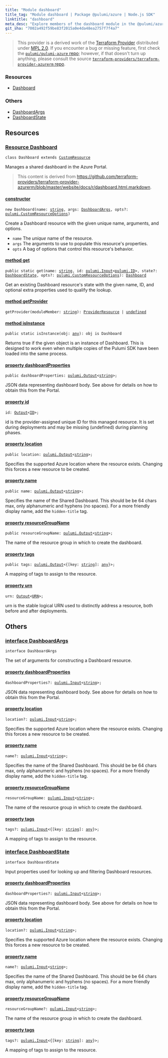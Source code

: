 ```yaml
---
title: "Module dashboard"
title_tag: "Module dashboard | Package @pulumi/azure | Node.js SDK"
linktitle: "dashboard"
meta_desc: "Explore members of the dashboard module in the @pulumi/azure package."
git_sha: "7002a492f59be83f2015a0e4da48ea2757f7f4a7"
---
```


<!-- WARNING: this page was generated by a tool. Do not edit it by hand. -->
<!-- To change it, please see https://github.com/pulumi/docs/tree/master/tools/tscdocgen. -->


> This provider is a derived work of the [Terraform Provider](https://github.com/terraform-providers/terraform-provider-azurerm)
> distributed under [MPL 2.0](https://www.mozilla.org/en-US/MPL/2.0/). If you encounter a bug or missing feature,
> first check the [`pulumi/pulumi-azure` repo](https://github.com/pulumi/pulumi-azure/issues); however, if that doesn't turn up anything,
> please consult the source [`terraform-providers/terraform-provider-azurerm` repo](https://github.com/terraform-providers/terraform-provider-azurerm/issues).





<h3>Resources</h3>
<ul class="api">
    <li><a href="#Dashboard"><span class="symbol resource"></span>Dashboard</a></li>
</ul>


<h3>Others</h3>
<ul class="api">
    <li><a href="#DashboardArgs"><span class="symbol api"></span>DashboardArgs</a></li>
    <li><a href="#DashboardState"><span class="symbol api"></span>DashboardState</a></li>
</ul>


<h2 id="resources">Resources</h2>
<h3 class="pdoc-module-header" id="Dashboard" data-link-title="Dashboard">
    <a href="https://github.com/pulumi/pulumi-azure/blob/{{< param git_sha >}}/sdk/nodejs/dashboard/dashboard.ts#L12">
        Resource <strong>Dashboard</strong>
    </a>
</h3>

<pre class="highlight"><code><span class='kr'>class</span> <span class='nx'>Dashboard</span> <span class='kr'>extends</span> <a href='/docs/reference/pkg/nodejs/pulumi/pulumi/#CustomResource'>CustomResource</a></code></pre>

Manages a shared dashboard in the Azure Portal.

> This content is derived from https://github.com/terraform-providers/terraform-provider-azurerm/blob/master/website/docs/r/dashboard.html.markdown.

<h4 class="pdoc-member-header" id="Dashboard-constructor">
<a class="pdoc-child-name" href="https://github.com/pulumi/pulumi-azure/blob/{{< param git_sha >}}/sdk/nodejs/dashboard/dashboard.ts#L59"> <b>constructor</b></a>
</h4>


<pre class="highlight"><code><span class='kd'></span><span class='kd'>new</span> Dashboard(name: <span class='kd'><a href='https://developer.mozilla.org/en-US/docs/Web/JavaScript/Reference/Global_Objects/String'>string</a></span>, args: <a href='#DashboardArgs'>DashboardArgs</a>, opts?: <a href='/docs/reference/pkg/nodejs/pulumi/pulumi/#CustomResourceOptions'>pulumi.CustomResourceOptions</a>)</code></pre>


Create a Dashboard resource with the given unique name, arguments, and options.

* `name` The _unique_ name of the resource.
* `args` The arguments to use to populate this resource&#39;s properties.
* `opts` A bag of options that control this resource&#39;s behavior.

<h4 class="pdoc-member-header" id="Dashboard-get">
<a class="pdoc-child-name" href="https://github.com/pulumi/pulumi-azure/blob/{{< param git_sha >}}/sdk/nodejs/dashboard/dashboard.ts#L21">method <b>get</b></a>
</h4>


<pre class="highlight"><code><span class='kd'>public static </span>get(name: <span class='kd'><a href='https://developer.mozilla.org/en-US/docs/Web/JavaScript/Reference/Global_Objects/String'>string</a></span>, id: <a href='/docs/reference/pkg/nodejs/pulumi/pulumi/#Input'>pulumi.Input</a>&lt;<a href='/docs/reference/pkg/nodejs/pulumi/pulumi/#ID'>pulumi.ID</a>&gt;, state?: <a href='#DashboardState'>DashboardState</a>, opts?: <a href='/docs/reference/pkg/nodejs/pulumi/pulumi/#CustomResourceOptions'>pulumi.CustomResourceOptions</a>): <a href='#Dashboard'>Dashboard</a></code></pre>


Get an existing Dashboard resource's state with the given name, ID, and optional extra
properties used to qualify the lookup.

<h4 class="pdoc-member-header" id="Dashboard-getProvider">
<a class="pdoc-child-name" href="https://github.com/pulumi/pulumi-azure/blob/{{< param git_sha >}}/sdk/nodejs/dashboard/dashboard.ts#L12">method <b>getProvider</b></a>
</h4>


<pre class="highlight"><code><span class='kd'></span>getProvider(moduleMember: <span class='kd'><a href='https://developer.mozilla.org/en-US/docs/Web/JavaScript/Reference/Global_Objects/String'>string</a></span>): <a href='/docs/reference/pkg/nodejs/pulumi/pulumi/#ProviderResource'>ProviderResource</a> | <span class='kd'><a href='https://developer.mozilla.org/en-US/docs/Web/JavaScript/Reference/Global_Objects/undefined'>undefined</a></span></code></pre>

<h4 class="pdoc-member-header" id="Dashboard-isInstance">
<a class="pdoc-child-name" href="https://github.com/pulumi/pulumi-azure/blob/{{< param git_sha >}}/sdk/nodejs/dashboard/dashboard.ts#L32">method <b>isInstance</b></a>
</h4>


<pre class="highlight"><code><span class='kd'>public static </span>isInstance(obj: <span class='kd'><a href='https://www.typescriptlang.org/docs/handbook/basic-types.html#any'>any</a></span>): obj is Dashboard</code></pre>


Returns true if the given object is an instance of Dashboard.  This is designed to work even
when multiple copies of the Pulumi SDK have been loaded into the same process.

<h4 class="pdoc-member-header" id="Dashboard-dashboardProperties">
<a class="pdoc-child-name" href="https://github.com/pulumi/pulumi-azure/blob/{{< param git_sha >}}/sdk/nodejs/dashboard/dashboard.ts#L42">property <b>dashboardProperties</b></a>
</h4>

<pre class="highlight"><code><span class='kd'>public </span>dashboardProperties: <a href='/docs/reference/pkg/nodejs/pulumi/pulumi/#Output'>pulumi.Output</a>&lt;<span class='kd'><a href='https://developer.mozilla.org/en-US/docs/Web/JavaScript/Reference/Global_Objects/String'>string</a></span>&gt;;</code></pre>

JSON data representing dashboard body. See above for details on how to obtain this from the Portal.

<h4 class="pdoc-member-header" id="Dashboard-id">
<a class="pdoc-child-name" href="https://github.com/pulumi/pulumi-azure/blob/{{< param git_sha >}}/sdk/nodejs/dashboard/dashboard.ts#L12">property <b>id</b></a>
</h4>

<pre class="highlight"><code><span class='kd'></span>id: <a href='/docs/reference/pkg/nodejs/pulumi/pulumi/#Output'>Output</a>&lt;<a href='/docs/reference/pkg/nodejs/pulumi/pulumi/#ID'>ID</a>&gt;;</code></pre>

id is the provider-assigned unique ID for this managed resource.  It is set during
deployments and may be missing (undefined) during planning phases.

<h4 class="pdoc-member-header" id="Dashboard-location">
<a class="pdoc-child-name" href="https://github.com/pulumi/pulumi-azure/blob/{{< param git_sha >}}/sdk/nodejs/dashboard/dashboard.ts#L46">property <b>location</b></a>
</h4>

<pre class="highlight"><code><span class='kd'>public </span>location: <a href='/docs/reference/pkg/nodejs/pulumi/pulumi/#Output'>pulumi.Output</a>&lt;<span class='kd'><a href='https://developer.mozilla.org/en-US/docs/Web/JavaScript/Reference/Global_Objects/String'>string</a></span>&gt;;</code></pre>

Specifies the supported Azure location where the resource exists. Changing this forces a new resource to be created.

<h4 class="pdoc-member-header" id="Dashboard-name">
<a class="pdoc-child-name" href="https://github.com/pulumi/pulumi-azure/blob/{{< param git_sha >}}/sdk/nodejs/dashboard/dashboard.ts#L50">property <b>name</b></a>
</h4>

<pre class="highlight"><code><span class='kd'>public </span>name: <a href='/docs/reference/pkg/nodejs/pulumi/pulumi/#Output'>pulumi.Output</a>&lt;<span class='kd'><a href='https://developer.mozilla.org/en-US/docs/Web/JavaScript/Reference/Global_Objects/String'>string</a></span>&gt;;</code></pre>

Specifies the name of the Shared Dashboard. This should be be 64 chars max, only alphanumeric and hyphens (no spaces). For a more friendly display name, add the `hidden-title` tag.

<h4 class="pdoc-member-header" id="Dashboard-resourceGroupName">
<a class="pdoc-child-name" href="https://github.com/pulumi/pulumi-azure/blob/{{< param git_sha >}}/sdk/nodejs/dashboard/dashboard.ts#L55">property <b>resourceGroupName</b></a>
</h4>

<pre class="highlight"><code><span class='kd'>public </span>resourceGroupName: <a href='/docs/reference/pkg/nodejs/pulumi/pulumi/#Output'>pulumi.Output</a>&lt;<span class='kd'><a href='https://developer.mozilla.org/en-US/docs/Web/JavaScript/Reference/Global_Objects/String'>string</a></span>&gt;;</code></pre>

The name of the resource group in which to
create the dashboard.

<h4 class="pdoc-member-header" id="Dashboard-tags">
<a class="pdoc-child-name" href="https://github.com/pulumi/pulumi-azure/blob/{{< param git_sha >}}/sdk/nodejs/dashboard/dashboard.ts#L59">property <b>tags</b></a>
</h4>

<pre class="highlight"><code><span class='kd'>public </span>tags: <a href='/docs/reference/pkg/nodejs/pulumi/pulumi/#Output'>pulumi.Output</a>&lt;{[key: <span class='kd'><a href='https://developer.mozilla.org/en-US/docs/Web/JavaScript/Reference/Global_Objects/String'>string</a></span>]: <span class='kd'><a href='https://www.typescriptlang.org/docs/handbook/basic-types.html#any'>any</a></span>}&gt;;</code></pre>

A mapping of tags to assign to the resource.

<h4 class="pdoc-member-header" id="Dashboard-urn">
<a class="pdoc-child-name" href="https://github.com/pulumi/pulumi-azure/blob/{{< param git_sha >}}/sdk/nodejs/dashboard/dashboard.ts#L12">property <b>urn</b></a>
</h4>

<pre class="highlight"><code><span class='kd'></span>urn: <a href='/docs/reference/pkg/nodejs/pulumi/pulumi/#Output'>Output</a>&lt;<a href='/docs/reference/pkg/nodejs/pulumi/pulumi/#URN'>URN</a>&gt;;</code></pre>

urn is the stable logical URN used to distinctly address a resource, both before and after
deployments.



<h2 id="apis">Others</h2>
<h3 class="pdoc-module-header" id="DashboardArgs" data-link-title="DashboardArgs">
    <a href="https://github.com/pulumi/pulumi-azure/blob/{{< param git_sha >}}/sdk/nodejs/dashboard/dashboard.ts#L130">
        interface <strong>DashboardArgs</strong>
    </a>
</h3>

<pre class="highlight"><code><span class='kr'>interface</span> <span class='nx'>DashboardArgs</span></code></pre>

The set of arguments for constructing a Dashboard resource.

<h4 class="pdoc-member-header" id="DashboardArgs-dashboardProperties">
<a class="pdoc-child-name" href="https://github.com/pulumi/pulumi-azure/blob/{{< param git_sha >}}/sdk/nodejs/dashboard/dashboard.ts#L134">property <b>dashboardProperties</b></a>
</h4>

<pre class="highlight"><code><span class='kd'></span>dashboardProperties?: <a href='/docs/reference/pkg/nodejs/pulumi/pulumi/#Input'>pulumi.Input</a>&lt;<span class='kd'><a href='https://developer.mozilla.org/en-US/docs/Web/JavaScript/Reference/Global_Objects/String'>string</a></span>&gt;;</code></pre>

JSON data representing dashboard body. See above for details on how to obtain this from the Portal.

<h4 class="pdoc-member-header" id="DashboardArgs-location">
<a class="pdoc-child-name" href="https://github.com/pulumi/pulumi-azure/blob/{{< param git_sha >}}/sdk/nodejs/dashboard/dashboard.ts#L138">property <b>location</b></a>
</h4>

<pre class="highlight"><code><span class='kd'></span>location?: <a href='/docs/reference/pkg/nodejs/pulumi/pulumi/#Input'>pulumi.Input</a>&lt;<span class='kd'><a href='https://developer.mozilla.org/en-US/docs/Web/JavaScript/Reference/Global_Objects/String'>string</a></span>&gt;;</code></pre>

Specifies the supported Azure location where the resource exists. Changing this forces a new resource to be created.

<h4 class="pdoc-member-header" id="DashboardArgs-name">
<a class="pdoc-child-name" href="https://github.com/pulumi/pulumi-azure/blob/{{< param git_sha >}}/sdk/nodejs/dashboard/dashboard.ts#L142">property <b>name</b></a>
</h4>

<pre class="highlight"><code><span class='kd'></span>name?: <a href='/docs/reference/pkg/nodejs/pulumi/pulumi/#Input'>pulumi.Input</a>&lt;<span class='kd'><a href='https://developer.mozilla.org/en-US/docs/Web/JavaScript/Reference/Global_Objects/String'>string</a></span>&gt;;</code></pre>

Specifies the name of the Shared Dashboard. This should be be 64 chars max, only alphanumeric and hyphens (no spaces). For a more friendly display name, add the `hidden-title` tag.

<h4 class="pdoc-member-header" id="DashboardArgs-resourceGroupName">
<a class="pdoc-child-name" href="https://github.com/pulumi/pulumi-azure/blob/{{< param git_sha >}}/sdk/nodejs/dashboard/dashboard.ts#L147">property <b>resourceGroupName</b></a>
</h4>

<pre class="highlight"><code><span class='kd'></span>resourceGroupName: <a href='/docs/reference/pkg/nodejs/pulumi/pulumi/#Input'>pulumi.Input</a>&lt;<span class='kd'><a href='https://developer.mozilla.org/en-US/docs/Web/JavaScript/Reference/Global_Objects/String'>string</a></span>&gt;;</code></pre>

The name of the resource group in which to
create the dashboard.

<h4 class="pdoc-member-header" id="DashboardArgs-tags">
<a class="pdoc-child-name" href="https://github.com/pulumi/pulumi-azure/blob/{{< param git_sha >}}/sdk/nodejs/dashboard/dashboard.ts#L151">property <b>tags</b></a>
</h4>

<pre class="highlight"><code><span class='kd'></span>tags?: <a href='/docs/reference/pkg/nodejs/pulumi/pulumi/#Input'>pulumi.Input</a>&lt;{[key: <span class='kd'><a href='https://developer.mozilla.org/en-US/docs/Web/JavaScript/Reference/Global_Objects/String'>string</a></span>]: <span class='kd'><a href='https://www.typescriptlang.org/docs/handbook/basic-types.html#any'>any</a></span>}&gt;;</code></pre>

A mapping of tags to assign to the resource.

<h3 class="pdoc-module-header" id="DashboardState" data-link-title="DashboardState">
    <a href="https://github.com/pulumi/pulumi-azure/blob/{{< param git_sha >}}/sdk/nodejs/dashboard/dashboard.ts#L103">
        interface <strong>DashboardState</strong>
    </a>
</h3>

<pre class="highlight"><code><span class='kr'>interface</span> <span class='nx'>DashboardState</span></code></pre>

Input properties used for looking up and filtering Dashboard resources.

<h4 class="pdoc-member-header" id="DashboardState-dashboardProperties">
<a class="pdoc-child-name" href="https://github.com/pulumi/pulumi-azure/blob/{{< param git_sha >}}/sdk/nodejs/dashboard/dashboard.ts#L107">property <b>dashboardProperties</b></a>
</h4>

<pre class="highlight"><code><span class='kd'></span>dashboardProperties?: <a href='/docs/reference/pkg/nodejs/pulumi/pulumi/#Input'>pulumi.Input</a>&lt;<span class='kd'><a href='https://developer.mozilla.org/en-US/docs/Web/JavaScript/Reference/Global_Objects/String'>string</a></span>&gt;;</code></pre>

JSON data representing dashboard body. See above for details on how to obtain this from the Portal.

<h4 class="pdoc-member-header" id="DashboardState-location">
<a class="pdoc-child-name" href="https://github.com/pulumi/pulumi-azure/blob/{{< param git_sha >}}/sdk/nodejs/dashboard/dashboard.ts#L111">property <b>location</b></a>
</h4>

<pre class="highlight"><code><span class='kd'></span>location?: <a href='/docs/reference/pkg/nodejs/pulumi/pulumi/#Input'>pulumi.Input</a>&lt;<span class='kd'><a href='https://developer.mozilla.org/en-US/docs/Web/JavaScript/Reference/Global_Objects/String'>string</a></span>&gt;;</code></pre>

Specifies the supported Azure location where the resource exists. Changing this forces a new resource to be created.

<h4 class="pdoc-member-header" id="DashboardState-name">
<a class="pdoc-child-name" href="https://github.com/pulumi/pulumi-azure/blob/{{< param git_sha >}}/sdk/nodejs/dashboard/dashboard.ts#L115">property <b>name</b></a>
</h4>

<pre class="highlight"><code><span class='kd'></span>name?: <a href='/docs/reference/pkg/nodejs/pulumi/pulumi/#Input'>pulumi.Input</a>&lt;<span class='kd'><a href='https://developer.mozilla.org/en-US/docs/Web/JavaScript/Reference/Global_Objects/String'>string</a></span>&gt;;</code></pre>

Specifies the name of the Shared Dashboard. This should be be 64 chars max, only alphanumeric and hyphens (no spaces). For a more friendly display name, add the `hidden-title` tag.

<h4 class="pdoc-member-header" id="DashboardState-resourceGroupName">
<a class="pdoc-child-name" href="https://github.com/pulumi/pulumi-azure/blob/{{< param git_sha >}}/sdk/nodejs/dashboard/dashboard.ts#L120">property <b>resourceGroupName</b></a>
</h4>

<pre class="highlight"><code><span class='kd'></span>resourceGroupName?: <a href='/docs/reference/pkg/nodejs/pulumi/pulumi/#Input'>pulumi.Input</a>&lt;<span class='kd'><a href='https://developer.mozilla.org/en-US/docs/Web/JavaScript/Reference/Global_Objects/String'>string</a></span>&gt;;</code></pre>

The name of the resource group in which to
create the dashboard.

<h4 class="pdoc-member-header" id="DashboardState-tags">
<a class="pdoc-child-name" href="https://github.com/pulumi/pulumi-azure/blob/{{< param git_sha >}}/sdk/nodejs/dashboard/dashboard.ts#L124">property <b>tags</b></a>
</h4>

<pre class="highlight"><code><span class='kd'></span>tags?: <a href='/docs/reference/pkg/nodejs/pulumi/pulumi/#Input'>pulumi.Input</a>&lt;{[key: <span class='kd'><a href='https://developer.mozilla.org/en-US/docs/Web/JavaScript/Reference/Global_Objects/String'>string</a></span>]: <span class='kd'><a href='https://www.typescriptlang.org/docs/handbook/basic-types.html#any'>any</a></span>}&gt;;</code></pre>

A mapping of tags to assign to the resource.


